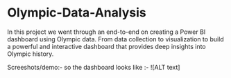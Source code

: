 # Olympic-Data-Analysis


In this project we went through an end-to-end on creating a Power BI dashboard using Olympic data. From data collection to visualization to build a powerful and interactive dashboard that provides deep insights into Olympic history.


Screeshots/demo:-
           so the dashboard looks like :- ![ALT text]
